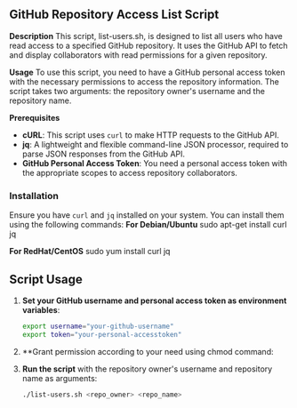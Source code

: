 ## GitHub Repository Access List Script
**Description**
This script, list-users.sh, is designed to list all users who have read access to a specified GitHub repository. It uses the GitHub API to fetch and display collaborators with read permissions for a given repository.

**Usage**
To use this script, you need to have a GitHub personal access token with the necessary permissions to access the repository information. The script takes two arguments: the repository owner's username and the repository name.

**Prerequisites**
- **cURL**: This script uses `curl` to make HTTP requests to the GitHub API.
- **jq**: A lightweight and flexible command-line JSON processor, required to parse JSON responses from the GitHub API.
- **GitHub Personal Access Token**: You need a personal access token with the appropriate scopes to access repository collaborators.

### Installation

Ensure you have `curl` and `jq` installed on your system. You can install them using the following commands:
**For Debian/Ubuntu**
sudo apt-get install curl jq

**For RedHat/CentOS**
sudo yum install curl jq

## Script Usage

1. **Set your GitHub username and personal access token as environment variables**:

    ```bash
    export username="your-github-username"
    export token="your-personal-accesstoken"
    ```
    
2. **Grant permission according to your need using chmod command:
    
3. **Run the script** with the repository owner's username and repository name as arguments:

    ```bash
    ./list-users.sh <repo_owner> <repo_name>
    ```

